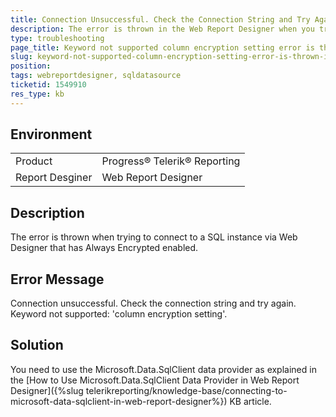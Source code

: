 ```yaml
---
title: Connection Unsuccessful. Check the Connection String and Try Again. Keyword not Supported Column Encryption Setting
description: The error is thrown in the Web Report Designer when you try to add a new SQL connection that contains column encryption setting in the query
type: troubleshooting
page_title: Keyword not supported column encryption setting error is thrown in Web Report Designer
slug: keyword-not-supported-column-encryption-setting-error-is-thrown-in-web-report-designer
position: 
tags: webreportdesigner, sqldatasource
ticketid: 1549910
res_type: kb
---
```


## Environment
<table>
	<tbody>
		<tr>
			<td>Product</td>
			<td>Progress® Telerik® Reporting</td>
		</tr>
		<tr>
			<td>Report Desginer</td>
			<td>Web Report Designer</td>
		</tr>
	</tbody>
</table>


## Description
The error is thrown when trying to connect to a SQL instance via Web Designer that has Always Encrypted enabled.


## Error Message
Connection unsuccessful. Check the connection string and try again. Keyword not supported: 'column encryption setting'.


## Solution
You need to use the Microsoft.Data.SqlClient data provider as explained in the [How to Use Microsoft.Data.SqlClient Data Provider in Web Report Designer]({%slug telerikreporting/knowledge-base/connecting-to-microsoft-data-sqlclient-in-web-report-designer%})
 KB article.

